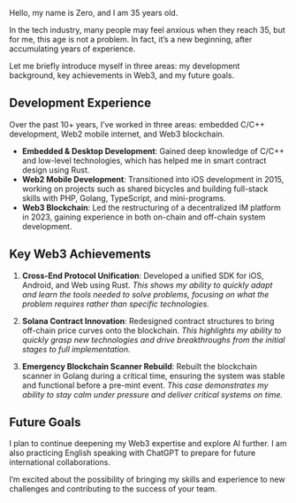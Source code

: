 Hello, my name is Zero, and I am 35 years old.

In the tech industry, many people may feel anxious when they reach 35, but for me, this age is not a problem. In fact, it’s a new beginning, after accumulating years of experience.

Let me briefly introduce myself in three areas: my development background, key achievements in Web3, and my future goals.

## Development Experience

Over the past 10+ years, I’ve worked in three areas: embedded C/C++ development, Web2 mobile internet, and Web3 blockchain.

* **Embedded & Desktop Development**: Gained deep knowledge of C/C++ and low-level technologies, which has helped me in smart contract design using Rust.
* **Web2 Mobile Development**: Transitioned into iOS development in 2015, working on projects such as shared bicycles and building full-stack skills with PHP, Golang, TypeScript, and mini-programs.
* **Web3 Blockchain**: Led the restructuring of a decentralized IM platform in 2023, gaining experience in both on-chain and off-chain system development.

## Key Web3 Achievements

1. **Cross-End Protocol Unification**: Developed a unified SDK for iOS, Android, and Web using Rust. *This shows my ability to quickly adapt and learn the tools needed to solve problems, focusing on what the problem requires rather than specific technologies.*

2. **Solana Contract Innovation**: Redesigned contract structures to bring off-chain price curves onto the blockchain. *This highlights my ability to quickly grasp new technologies and drive breakthroughs from the initial stages to full implementation.*

3. **Emergency Blockchain Scanner Rebuild**: Rebuilt the blockchain scanner in Golang during a critical time, ensuring the system was stable and functional before a pre-mint event. *This case demonstrates my ability to stay calm under pressure and deliver critical systems on time.*

## Future Goals

I plan to continue deepening my Web3 expertise and explore AI further. I am also practicing English speaking with ChatGPT to prepare for future international collaborations.

I’m excited about the possibility of bringing my skills and experience to new challenges and contributing to the success of your team.